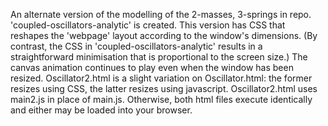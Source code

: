 An alternate version of the modelling of the 2-masses, 3-springs in repo. 'coupled-oscillators-analytic' is created.  This version has CSS that reshapes the 'webpage' layout according to the window's dimensions.  (By contrast, the CSS in 'coupled-oscillators-analytic' results in a straightforward minimisation that is proportional to the screen size.)  The canvas animation continues to play even when the window has been resized.  Oscillator2.html is a slight variation on Oscillator.html:  the former resizes using CSS, the latter resizes using javascript.  Oscillator2.html uses main2.js in place of main.js.  Otherwise, both html files execute identically and either may be loaded into your browser.
